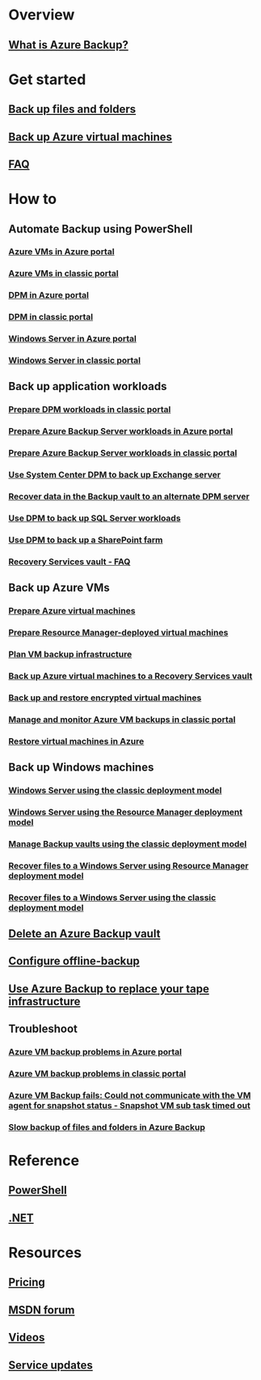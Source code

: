 # Overview
## [What is Azure Backup?](./backup-introduction-to-azure-backup.md)
# Get started
## [Back up files and folders](./backup-try-azure-backup-in-10-mins.md)
## [Back up Azure virtual machines](./backup-azure-vms-first-look.md)
## [FAQ](./backup-azure-backup-faq.md)
# How to
## Automate Backup using PowerShell
### [Azure VMs in Azure portal](./backup-azure-vms-automation.md)
### [Azure VMs in classic portal](./backup-azure-vms-classic-automation.md)
### [DPM in Azure portal](./backup-dpm-automation.md)
### [DPM in classic portal](./backup-dpm-automation-classic.md)
### [Windows Server in Azure portal](./backup-client-automation.md)
### [Windows Server in classic portal](./backup-client-automation-classic.md)
## Back up application workloads
### [Prepare DPM workloads in classic portal](./backup-azure-dpm-introduction-classic.md)
### [Prepare Azure Backup Server workloads in Azure portal](./backup-azure-microsoft-azure-backup.md)
### [Prepare Azure Backup Server workloads in classic portal](./backup-azure-microsoft-azure-backup-classic.md)
### [Use System Center DPM to back up Exchange server](./backup-azure-backup-exchange-server.md)
### [Recover data in the Backup vault to an alternate DPM server](./backup-azure-alternate-dpm-server.md)
### [Use DPM to back up SQL Server workloads](./backup-azure-backup-sql.md)
### [Use DPM to back up a SharePoint farm](./backup-azure-backup-sharepoint.md)
### [Recovery Services vault - FAQ](./backup-azure-backup-ibiza-faq.md)
## Back up Azure VMs
### [Prepare Azure virtual machines](./backup-azure-vms-prepare.md)
### [Prepare Resource Manager-deployed virtual machines](./backup-azure-arm-vms-prepare.md)
### [Plan VM backup infrastructure](./backup-azure-vms-introduction.md)
### [Back up Azure virtual machines to a Recovery Services vault](backup-azure-arm-vms.md)
### [Back up and restore encrypted virtual machines](./backup-azure-vms-encryption.md)
### [Manage and monitor Azure VM backups in classic portal](./backup-azure-manage-vms-classic.md)
### [Restore virtual machines in Azure](./backup-azure-restore-vms.md)
## Back up Windows machines
### [Windows Server using the classic deployment model](./backup-configure-vault-classic.md)
### [Windows Server using the Resource Manager deployment model](./backup-configure-vault.md)
### [Manage Backup vaults using the classic deployment model](./backup-azure-manage-windows-server-classic.md)

### [Recover files to a Windows Server using Resource Manager deployment model](./backup-azure-restore-windows-server.md)
### [Recover files to a Windows Server using the classic deployment model](./backup-azure-restore-windows-server-classic.md)

## [Delete an Azure Backup vault](./backup-azure-delete-vault.md)
## [Configure offline-backup](./backup-azure-backup-import-export.md)
## [Use Azure Backup to replace your tape infrastructure](./backup-azure-backup-cloud-as-tape.md)
## Troubleshoot
### [Azure VM backup problems in Azure portal](./backup-azure-vms-troubleshoot.md)
### [Azure VM backup problems in classic portal](./backup-azure-vms-troubleshoot-classic.md)
### [Azure VM Backup fails: Could not communicate with the VM agent for snapshot status - Snapshot VM sub task timed out](./backup-azure-troubleshoot-vm-backup-fails-snapshot-timeout.md)
### [Slow backup of files and folders in Azure Backup](./backup-azure-troubleshoot-slow-backup-performance-issue.md)

# Reference
## [PowerShell](/powershell/resourcemanager/azurerm.recoveryservices.backup/v2.3.0/azurerm.recoveryservices.backup)
## [.NET](/dotnet/api/microsoft.azure.management.recoveryservices.backup)

# Resources
## [Pricing](https://azure.microsoft.com/pricing/details/backup/)
## [MSDN forum](https://social.msdn.microsoft.com/Forums/en-US/home?forum=windowsazureonlinebackup) 
## [Videos](https://azure.microsoft.com/documentation/videos/index/?services=backup) 
## [Service updates](https://azure.microsoft.com/updates/?product=backup)